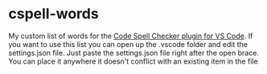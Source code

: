 # cspell-words

My custom list of words for the [Code Spell Checker plugin for VS Code](https://github.com/streetsidesoftware/vscode-spell-checker).
If you want to use this list you can open up the .vscode folder and edit the settings.json file. Just paste the settings.json file right
after the open brace. You can place it anywhere it doesn't conflict with an existing item in the file
